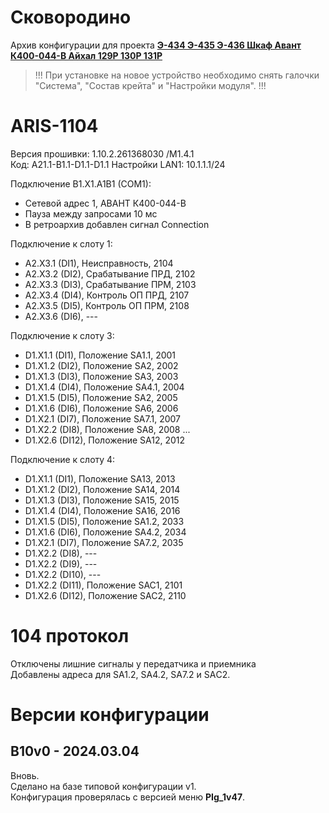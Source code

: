﻿Сковородино
===========

Архив конфигурации для проекта **[Э-434 Э-435 Э-436  Шкаф Авант К400-044-В Айхал 129Р 130Р 131Р](Э-434_Э-435_Э-436_Шкаф_Авант_К400-044-В_Айхал_129Р_130Р_131Р.pdf)**

> !!! При установке на новое устройство необходимо снять галочки "Система", "Состав крейта" и "Настройки модуля". !!!


# ARIS-1104

Версия прошивки: 1.10.2.261368030 /M1.4.1  
Код: A21.1-B1.1-D1.1-D1.1
Настройки LAN1: 10.1.1.1/24

Подключение B1.X1.A1B1 (COM1):
- Сетевой адрес 1, АВАНТ К400-044-В
- Пауза между запросами 10 мс
- В ретроархив добавлен сигнал Connection

Подключение к слоту 1:
- A2.X3.1 (DI1),  Неисправность,    2104
- A2.X3.2 (DI2),  Срабатывание ПРД, 2102
- A2.X3.3 (DI3),  Срабатывание ПРМ, 2103
- A2.X3.4 (DI4),  Контроль ОП ПРД,  2107
- A2.X3.5 (DI5),  Контроль ОП ПРМ,  2108
- A2.X3.6 (DI6),  ---

Подключение к слоту 3:
- D1.X1.1 (DI1),  Положение SA1.1,  2001
- D1.X1.2 (DI2),  Положение SA2,    2002
- D1.X1.3 (DI3),  Положение SA3,    2003
- D1.X1.4 (DI4),  Положение SA4.1,  2004
- D1.X1.5 (DI5),  Положение SA2,    2005
- D1.X1.6 (DI6),  Положение SA6,    2006
- D1.X2.1 (DI7),  Положение SA7.1,  2007
- D1.X2.2 (DI8),  Положение SA8,    2008
...
- D1.X2.6 (DI12), Положение SA12,   2012

Подключение к слоту 4:
- D1.X1.1 (DI1),  Положение SA13,   2013
- D1.X1.2 (DI2),  Положение SA14,   2014
- D1.X1.3 (DI3),  Положение SA15,   2015
- D1.X1.4 (DI4),  Положение SA16,   2016
- D1.X1.5 (DI5),  Положение SA1.2,  2033
- D1.X1.6 (DI6),  Положение SA4.2,  2034
- D1.X2.1 (DI7),  Положение SA7.2,  2035
- D1.X2.2 (DI8),  ---
- D1.X2.2 (DI9),  ---
- D1.X2.2 (DI10), ---
- D1.X2.2 (DI11), Положение SAC1,   2101
- D1.X2.6 (DI12), Положение SAC2,   2110


# 104 протокол

Отключены лишние сигналы у передатчика и приемника  
Добавлены адреса для SA1.2, SA4.2, SA7.2 и SAС2.


# Версии конфигурации

## B10v0 - 2024.03.04

Вновь.  
Сделано на базе типовой конфигурации v1.  
Конфигурация проверялась с версией меню **PIg_1v47**.


